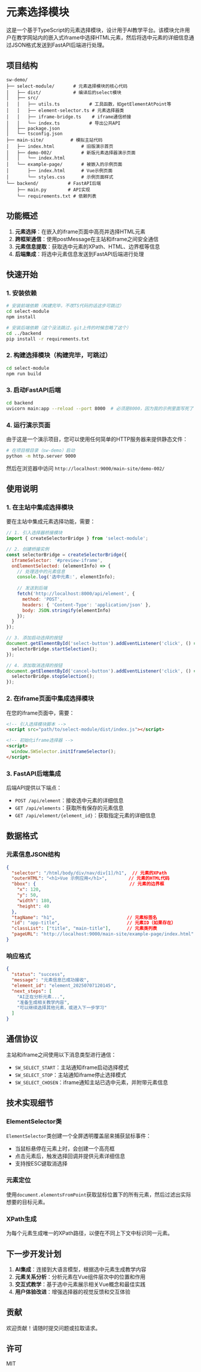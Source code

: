# 元素选择模块

这是一个基于TypeScript的元素选择模块，设计用于AI教学平台。该模块允许用户在教学网站内的嵌入式iframe中选择HTML元素，然后将选中元素的详细信息通过JSON格式发送到FastAPI后端进行处理。

## 项目结构

```
sw-demo/
├── select-module/       # 元素选择模块的核心代码
│   ├── dist/            # 编译后的select模块
│   ├── src/
│   │   ├── utils.ts           # 工具函数，如getElementAtPoint等
│   │   ├── element-selector.ts # 元素选择器类
│   │   ├── iframe-bridge.ts    # iframe通信桥接
│   │   └── index.ts           # 导出公共API
│   ├── package.json
│   └── tsconfig.json
├── main-site/          # 模拟主站代码
│   ├── index.html          # 旧版演示首页
│   ├── demo-002/           # 新版元素选择器演示页面
│   │   └── index.html
│   └── example-page/       # 被嵌入的示例页面
│       ├── index.html      # Vue示例页面
│       └── styles.css      # 示例页面样式
└── backend/           # FastAPI后端
    ├── main.py        # API实现
    └── requirements.txt # 依赖列表
```

## 功能概述

1. **元素选择**：在嵌入的iframe页面中高亮并选择HTML元素
2. **跨框架通信**：使用postMessage在主站和iframe之间安全通信
3. **元素信息提取**：获取选中元素的XPath、HTML、边界框等信息
4. **后端集成**：将选中元素信息发送到FastAPI后端进行处理

## 快速开始

### 1. 安装依赖

```bash
# 安装前端依赖（构建完毕，不改TS代码的话这步可跳过）
cd select-module
npm install

# 安装后端依赖（这个没法跳过，git上传的时候忽略了这个）
cd ../backend
pip install -r requirements.txt
```

### 2. 构建选择模块（构建完毕，可跳过）

```bash
cd select-module
npm run build
```

### 3. 启动FastAPI后端

```bash
cd backend
uvicorn main:app --reload --port 8000  # 必须是8000，因为我的示例里面写死了
```

### 4. 运行演示页面

由于这是一个演示项目，您可以使用任何简单的HTTP服务器来提供静态文件：

```bash
# 在项目根目录（sw-demo）启动
python -m http.server 9000
```

然后在浏览器中访问 `http://localhost:9000/main-site/demo-002/`

## 使用说明

### 1. 在主站中集成选择模块

要在主站中集成元素选择功能，需要：

```javascript
// 1. 引入选择器桥接模块
import { createSelectorBridge } from 'select-module';

// 2. 创建桥接实例
const selectorBridge = createSelectorBridge({
  iframeSelector: '#preview-iframe',
  onElementSelected: (elementInfo) => {
    // 处理选中的元素信息
    console.log('选中元素:', elementInfo);
    
    // 发送到后端
    fetch('http://localhost:8000/api/element', {
      method: 'POST',
      headers: { 'Content-Type': 'application/json' },
      body: JSON.stringify(elementInfo)
    });
  }
});

// 3. 添加启动选择的按钮
document.getElementById('select-button').addEventListener('click', () => {
  selectorBridge.startSelection();
});

// 4. 添加取消选择的按钮
document.getElementById('cancel-button').addEventListener('click', () => {
  selectorBridge.stopSelection();
});
```

### 2. 在iframe页面中集成选择模块

在您的iframe页面中，需要：

```html
<!-- 引入选择模块脚本 -->
<script src="path/to/select-module/dist/index.js"></script>

<!-- 初始化iframe选择器 -->
<script>
  window.SWSelector.initIframeSelector();
</script>
```

### 3. FastAPI后端集成

后端API提供以下端点：

- `POST /api/element`：接收选中元素的详细信息
- `GET /api/elements`：获取所有保存的元素信息
- `GET /api/element/{element_id}`：获取指定元素的详细信息

## 数据格式

### 元素信息JSON结构

```json
{
  "selector": "/html/body/div/nav/div[1]/h1",  // 元素的XPath
  "outerHTML": "<h1>Vue 示例应用</h1>",        // 元素的HTML代码
  "bbox": {                                   // 元素的边界框
    "x": 120,
    "y": 50,
    "width": 180,
    "height": 40
  },
  "tagName": "h1",                           // 元素标签名
  "id": "app-title",                         // 元素ID（如果存在）
  "classList": ["title", "main-title"],      // 元素类列表
  "pageURL": "http://localhost:9000/main-site/example-page/index.html"  // 页面URL
}
```

### 响应格式

```json
{
  "status": "success",
  "message": "元素信息已成功接收",
  "element_id": "element_20250707120145",
  "next_steps": [
    "AI正在分析元素...",
    "准备生成相关教学内容",
    "可以继续选择其他元素，或进入下一步学习"
  ]
}
```

## 通信协议

主站和iframe之间使用以下消息类型进行通信：

- `SW_SELECT_START`：主站通知iframe启动选择模式
- `SW_SELECT_STOP`：主站通知iframe停止选择模式
- `SW_SELECT_CHOSEN`：iframe通知主站已选中元素，并附带元素信息

## 技术实现细节

### ElementSelector类

`ElementSelector`类创建一个全屏透明覆盖层来捕获鼠标事件：

- 当鼠标悬停在元素上时，会创建一个高亮框
- 点击元素后，触发选择回调并提供元素详细信息
- 支持按ESC键取消选择

### 元素定位

使用`document.elementsFromPoint`获取鼠标位置下的所有元素，然后过滤出实际想要的目标元素。

### XPath生成

为每个元素生成唯一的XPath路径，以便在不同上下文中标识同一元素。

## 下一步开发计划

1. **AI集成**：连接到大语言模型，根据选中元素生成教学内容
2. **元素关系分析**：分析元素在Vue组件层次中的位置和作用
3. **交互式教学**：基于选中元素展示相关Vue概念和最佳实践
4. **用户体验改进**：增强选择器的视觉反馈和交互体验

## 贡献

欢迎贡献！请随时提交问题或拉取请求。

## 许可

MIT
